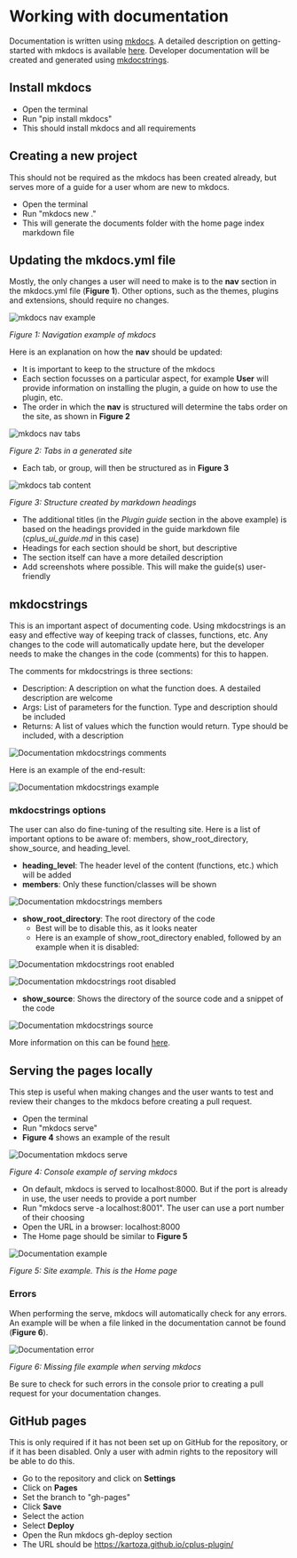 # Working with documentation

Documentation is written using <a href="https://mkdocs.org/">mkdocs</a>.
A detailed description on getting-started with mkdocs is available <a href="https://www.mkdocs.org/getting-started/">here</a>.
Developer documentation will be created and generated using <a href="https://mkdocstrings.github.io/">mkdocstrings</a>.

## Install mkdocs

- Open the terminal
- Run "pip install mkdocs"
- This should install mkdocs and all requirements

## Creating a new project

This should not be required as the mkdocs has been created already, but serves more of a guide for
a user whom are new to mkdocs.

- Open the terminal
- Run "mkdocs new ."
- This will generate the documents folder with the home page index markdown file

## Updating the mkdocs.yml file

Mostly, the only changes a user will need to make is to the **nav** section in the mkdocs.yml file (**Figure 1**).
Other options, such as the themes, plugins and extensions, should require no changes.

![mkdocs nav example](../img/documentation/mkdocs-nav-example.png)

*Figure 1: Navigation example of mkdocs*

Here is an explanation on how the **nav** should be updated:

- It is important to keep to the structure of the mkdocs
- Each section focusses on a particular aspect, for example **User** will provide information on installing
  the plugin, a guide on how to use the plugin, etc.
- The order in which the **nav** is structured will determine the tabs order on the site, as shown in **Figure 2**

![mkdocs nav tabs](../img/documentation/mkdocs-nav-tabs.png)

*Figure 2: Tabs in a generated site*

- Each tab, or group, will then be structured as in **Figure 3**

![mkdocs tab content](../img/documentation/mkdocs-nav-tab-contents.png)

*Figure 3: Structure created by markdown headings*

- The additional titles (in the *Plugin guide* section in the above example) is based on the headings
  provided in the guide markdown file (*cplus_ui_guide.md* in this case)
- Headings for each section should be short, but descriptive
- The section itself can have a more detailed description
- Add screenshots where possible. This will make the guide(s) user-friendly

## mkdocstrings

This is an important aspect of documenting code. Using mkdocstrings is an easy and effective way of keeping
track of classes, functions, etc. Any changes to the code will automatically update here, but the developer
needs to make the changes in the code (comments) for this to happen.

The comments for mkdocstrings is three sections:

- Description: A description on what the function does. A destailed description are welcome
- Args: List of parameters for the function. Type and description should be included
- Returns: A list of values which the function would return. Type should be included, with a description

![Documentation mkdocstrings comments](../img/documentation/mkdocstrings-comments.png)

Here is an example of the end-result:

![Documentation mkdocstrings example](../img/documentation/mkdocstrings-example.png)

### mkdocstrings options

The user can also do fine-tuning of the resulting site. Here is a list of important options to be
aware of: members, show_root_directory, show_source, and heading_level.

- **heading_level**: The header level of the content (functions, etc.) which will be added
- **members**: Only these function/classes will be shown

![Documentation mkdocstrings members](../img/documentation/mkdocstrings-members-example.png)

- **show_root_directory**: The root directory of the code
  - Best will be to disable this, as it looks neater
  - Here is an example of show_root_directory enabled, followed by an example when it is disabled:

![Documentation mkdocstrings root enabled](../img/documentation/mkdocstrings-root-dir-enabled.png)

![Documentation mkdocstrings root disabled](../img/documentation/mkdocstrings-root-dir-disabled.png)

- **show_source**: Shows the directory of the source code and a snippet of the code

![Documentation mkdocstrings source](../img/documentation/mkdocstrings-source.png)

More information on this can be found <a href="https://mkdocstrings.github.io/usage/">here</a>.

## Serving the pages locally

This step is useful when making changes and the user wants to test and review their changes to the mkdocs
before creating a pull request.

- Open the terminal
- Run "mkdocs serve"
- **Figure 4** shows an example of the result

![Documentation mkdocs serve](../img/documentation/mkdocs-serve-console.png)

*Figure 4: Console example of serving mkdocs*

- On default, mkdocs is served to localhost:8000. But if the port is already in use, the user needs to provide a port number
- Run "mkdocs serve -a localhost:8001". The user can use a port number of their choosing
- Open the URL in a browser: localhost:8000
- The Home page should be similar to **Figure 5**

![Documentation example](../img/documentation/mkdocs-pages-example.png)

*Figure 5: Site example. This is the Home page*

### Errors

When performing the serve, mkdocs will automatically check for any errors. An example will be when
a file linked in the documentation cannot be found (**Figure 6**).

![Documentation error](../img/documentation/mkdocs-serve-error.png)

*Figure 6: Missing file example when serving mkdocs*

Be sure to check for such errors in the console prior to creating a pull request for your documentation changes.

## GitHub pages

This is only required if it has not been set up on GitHub for the repository, or if it has been disabled.
Only a user with admin rights to the repository will be able to do this.

- Go to the repository and click on **Settings**
- Click on **Pages**
- Set the branch to "gh-pages"
- Click **Save**
- Select the action
- Select **Deploy**
- Open the Run mkdocs gh-deploy section
- The URL should be https://kartoza.github.io/cplus-plugin/
